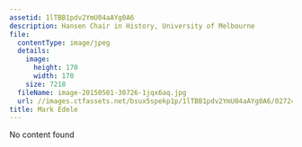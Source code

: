 ```yaml
---
assetid: 1lTBB1pdv2YmU04aAYg0A6
description: Hansen Chair in History, University of Melbourne
file:
  contentType: image/jpeg
  details:
    image:
      height: 170
      width: 170
    size: 7218
  fileName: image-20150501-30726-1jqx6aq.jpg
  url: //images.ctfassets.net/bsux5spekp1p/1lTBB1pdv2YmU04aAYg0A6/0272468216c7307a16850a172acbbd26/image-20150501-30726-1jqx6aq.jpg
title: Mark Edele
---
```

No content found